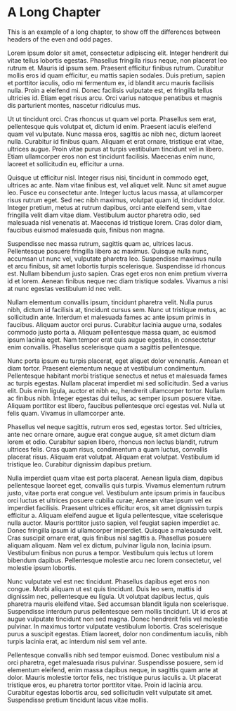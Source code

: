 # A Long Chapter

This is an example of a long chapter, to show off the differences between headers of the even and odd pages.

Lorem ipsum dolor sit amet, consectetur adipiscing elit. Integer hendrerit dui vitae tellus lobortis egestas. Phasellus fringilla risus neque, non placerat leo rutrum et. Mauris id ipsum sem. Praesent efficitur finibus rutrum. Curabitur mollis eros id quam efficitur, eu mattis sapien sodales. Duis pretium, sapien et porttitor iaculis, odio mi fermentum ex, id blandit arcu mauris facilisis nulla. Proin a eleifend mi. Donec facilisis vulputate est, et fringilla tellus ultricies id. Etiam eget risus arcu. Orci varius natoque penatibus et magnis dis parturient montes, nascetur ridiculus mus.

Ut ut tincidunt orci. Cras rhoncus ut quam vel porta. Phasellus sem erat, pellentesque quis volutpat et, dictum id enim. Praesent iaculis eleifend quam vel vulputate. Nunc massa eros, sagittis ac nibh nec, dictum laoreet nulla. Curabitur id finibus quam. Aliquam et erat ornare, tristique erat vitae, ultrices augue. Proin vitae purus at turpis vestibulum tincidunt vel in libero. Etiam ullamcorper eros non est tincidunt facilisis. Maecenas enim nunc, laoreet et sollicitudin eu, efficitur a urna.

Quisque ut efficitur nisl. Integer risus nisi, tincidunt in commodo eget, ultrices ac ante. Nam vitae finibus est, vel aliquet velit. Nunc sit amet augue leo. Fusce eu consectetur ante. Integer luctus lacus massa, at ullamcorper risus rutrum eget. Sed nec nibh maximus, volutpat quam id, tincidunt dolor. Integer pretium, metus at rutrum dapibus, orci ante eleifend sem, vitae fringilla velit diam vitae diam. Vestibulum auctor pharetra odio, sed malesuada nisl venenatis at. Maecenas id tristique lorem. Cras dolor diam, faucibus euismod malesuada quis, finibus non magna.

Suspendisse nec massa rutrum, sagittis quam ac, ultrices lacus. Pellentesque posuere fringilla libero ac maximus. Quisque nulla nunc, accumsan ut nunc vel, vulputate pharetra leo. Suspendisse maximus nulla et arcu finibus, sit amet lobortis turpis scelerisque. Suspendisse id rhoncus est. Nullam bibendum justo sapien. Cras eget eros non enim pretium viverra id et lorem. Aenean finibus neque nec diam tristique sodales. Vivamus a nisi at nunc egestas vestibulum id nec velit.

Nullam elementum convallis ipsum, tincidunt pharetra velit. Nulla purus nibh, dictum id facilisis at, tincidunt cursus sem. Nunc ut tristique metus, ac sollicitudin ante. Interdum et malesuada fames ac ante ipsum primis in faucibus. Aliquam auctor orci purus. Curabitur lacinia augue urna, sodales commodo justo porta a. Aliquam pellentesque massa quam, ac euismod ipsum lacinia eget. Nam tempor erat quis augue egestas, in consectetur enim convallis. Phasellus scelerisque quam a sagittis pellentesque.

Nunc porta ipsum eu turpis placerat, eget aliquet dolor venenatis. Aenean et diam tortor. Praesent elementum neque at vestibulum condimentum. Pellentesque habitant morbi tristique senectus et netus et malesuada fames ac turpis egestas. Nullam placerat imperdiet mi sed sollicitudin. Sed a varius elit. Duis enim ligula, auctor et nibh eu, hendrerit ullamcorper tortor. Nullam ac finibus nibh. Integer egestas dui tellus, ac semper ipsum posuere vitae. Aliquam porttitor est libero, faucibus pellentesque orci egestas vel. Nulla ut felis quam. Vivamus in ullamcorper ante.

Phasellus vel neque sagittis, rutrum eros sed, egestas tortor. Sed ultricies, ante nec ornare ornare, augue erat congue augue, sit amet dictum diam lorem et odio. Curabitur sapien libero, rhoncus non lectus blandit, rutrum ultrices felis. Cras quam risus, condimentum a quam luctus, convallis placerat risus. Aliquam erat volutpat. Aliquam erat volutpat. Vestibulum id tristique leo. Curabitur dignissim dapibus pretium.

Nulla imperdiet quam vitae est porta placerat. Aenean ligula diam, dapibus pellentesque laoreet eget, convallis quis turpis. Vivamus elementum rutrum justo, vitae porta erat congue vel. Vestibulum ante ipsum primis in faucibus orci luctus et ultrices posuere cubilia curae; Aenean vitae ipsum vel ex imperdiet facilisis. Praesent ultrices efficitur eros, sit amet dignissim turpis efficitur a. Aliquam eleifend augue et ligula pellentesque, vitae scelerisque nulla auctor. Mauris porttitor justo sapien, vel feugiat sapien imperdiet ac. Donec fringilla ipsum id ullamcorper imperdiet. Quisque a malesuada velit. Cras suscipit ornare erat, quis finibus nisl sagittis a. Phasellus posuere aliquam aliquam. Nam vel ex dictum, pulvinar ligula non, lacinia ipsum. Vestibulum finibus non purus a tempor. Vestibulum quis lectus ut lorem bibendum dapibus. Pellentesque molestie arcu nec lorem consectetur, vel molestie ipsum lobortis.

Nunc vulputate vel est nec tincidunt. Phasellus dapibus eget eros non congue. Morbi aliquam ut est quis tincidunt. Duis leo sem, mattis id dignissim nec, pellentesque eu ligula. Ut volutpat dapibus lectus, quis pharetra mauris eleifend vitae. Sed accumsan blandit ligula non scelerisque. Suspendisse interdum purus pellentesque sem mollis tincidunt. Ut id eros at augue vulputate tincidunt non sed magna. Donec hendrerit felis vel molestie pulvinar. In maximus tortor vulputate vestibulum lobortis. Cras scelerisque purus a suscipit egestas. Etiam laoreet, dolor non condimentum iaculis, nibh turpis lacinia erat, ac interdum nisl sem vel ante.

Pellentesque convallis nibh sed tempor euismod. Donec vestibulum nisl a orci pharetra, eget malesuada risus pulvinar. Suspendisse posuere, sem id elementum eleifend, enim massa dapibus neque, in sagittis quam ante at dolor. Mauris molestie tortor felis, nec tristique purus iaculis a. Ut placerat tristique eros, eu pharetra tortor porttitor vitae. Proin id lacinia arcu. Curabitur egestas lobortis arcu, sed sollicitudin velit vulputate sit amet. Suspendisse pretium tincidunt lacus vitae mollis.